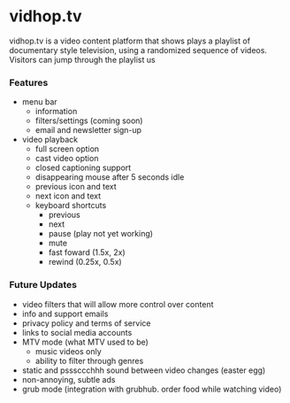 vidhop.tv
==========

vidhop.tv is a video content platform that shows plays a playlist of documentary style television, using a randomized sequence of videos.
Visitors can jump through the playlist us

### Features
- menu bar
    - information
    - filters/settings (coming soon)
    - email and newsletter sign-up
- video playback
    - full screen option
    - cast video option
    - closed captioning support
    - disappearing mouse after 5 seconds idle
    - previous icon and text
    - next icon and text
    - keyboard shortcuts
        - previous
        - next
		- pause (play not yet working)
		- mute
		- fast foward (1.5x, 2x)
		- rewind (0.25x, 0.5x)

### Future Updates
- video filters that will allow more control over content
- info and support emails
- privacy policy and terms of service
- links to social media accounts
- MTV mode (what MTV used to be)
    - music videos only
    - ability to filter through genres
- static and psssccchhh sound between video changes (easter egg)
- non-annoying, subtle ads
- grub mode (integration with grubhub. order food while watching video)